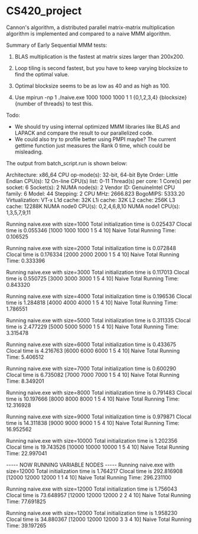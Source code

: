 # CS420_project

Cannon's algorithm, a distributed parallel matrix-matrix multiplication algorithm is implemented and compared to a naive MMM algorithm. 

Summary of Early Sequential MMM tests: 

1. BLAS multiplication is the fastest at matrix sizes larger than 200x200. 

2. Loop tiling is second fastest, but you have to keep varying blocksize to find the optimal value.

3. Optimal blocksize seems to be as low as 40 and as high as 100. 

4. Use mpirun -np 1 ./naive.exe 1000 1000 1000 1 1 {0,1,2,3,4} {blocksize} {number of threads} to test this. 

Todo: 
* We should try using internal optimized MMM libraries like BLAS and LAPACK and compare the result to our parallelized code. 
* We could also try to profile better using PMPI maybe? The current gettime function just measures the Rank 0 time, which could be misleading. 

The output from batch_script.run is shown below:

Architecture:          x86_64
CPU op-mode(s):        32-bit, 64-bit
Byte Order:            Little Endian
CPU(s):                12
On-line CPU(s) list:   0-11
Thread(s) per core:    1
Core(s) per socket:    6
Socket(s):             2
NUMA node(s):          2
Vendor ID:             GenuineIntel
CPU family:            6
Model:                 44
Stepping:              2
CPU MHz:               2666.823
BogoMIPS:              5333.20
Virtualization:        VT-x
L1d cache:             32K
L1i cache:             32K
L2 cache:              256K
L3 cache:              12288K
NUMA node0 CPU(s):     0,2,4,6,8,10
NUMA node1 CPU(s):     1,3,5,7,9,11
 
Running naive.exe with size=1000
Total initialization time is 0.025437
Clocal time is 0.055346
[1000 1000 1000 1 5 4 10] Naive Total Running Time: 0.106525
 
Running naive.exe with size=2000
Total initialization time is 0.072848
Clocal time is 0.176334
[2000 2000 2000 1 5 4 10] Naive Total Running Time: 0.333396
 
Running naive.exe with size=3000
Total initialization time is 0.117013
Clocal time is 0.550725
[3000 3000 3000 1 5 4 10] Naive Total Running Time: 0.843320
 
Running naive.exe with size=4000
Total initialization time is 0.196536
Clocal time is 1.284818
[4000 4000 4000 1 5 4 10] Naive Total Running Time: 1.786551
 
Running naive.exe with size=5000
Total initialization time is 0.311335
Clocal time is 2.477229
[5000 5000 5000 1 5 4 10] Naive Total Running Time: 3.315478
 
Running naive.exe with size=6000
Total initialization time is 0.433675
Clocal time is 4.216763
[6000 6000 6000 1 5 4 10] Naive Total Running Time: 5.406512
 
Running naive.exe with size=7000
Total initialization time is 0.600290
Clocal time is 6.735082
[7000 7000 7000 1 5 4 10] Naive Total Running Time: 8.349201
 
Running naive.exe with size=8000
Total initialization time is 0.791483
Clocal time is 10.197666
[8000 8000 8000 1 5 4 10] Naive Total Running Time: 12.316928
 
Running naive.exe with size=9000
Total initialization time is 0.979871
Clocal time is 14.311838
[9000 9000 9000 1 5 4 10] Naive Total Running Time: 16.952562
 
Running naive.exe with size=10000
Total initialization time is 1.202356
Clocal time is 19.743526
[10000 10000 10000 1 5 4 10] Naive Total Running Time: 22.997041
 
----- NOW RUNNING VARIABLE NODES -----
Running naive.exe with size=12000
Total initialization time is 1.764217
Clocal time is 292.816908
[12000 12000 12000 1 1 4 10] Naive Total Running Time: 296.231100
 
Running naive.exe with size=12000
Total initialization time is 1.756043
Clocal time is 73.648957
[12000 12000 12000 2 2 4 10] Naive Total Running Time: 77.691825
 
Running naive.exe with size=12000
Total initialization time is 1.958230
Clocal time is 34.880367
[12000 12000 12000 3 3 4 10] Naive Total Running Time: 39.197265
 

